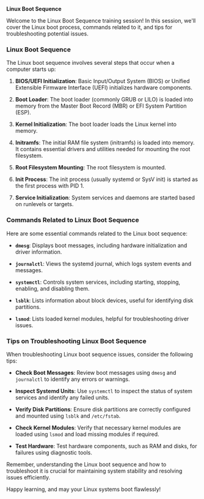 **Linux Boot Sequence**

Welcome to the Linux Boot Sequence training session! In this session, we'll cover the Linux boot process, commands related to it, and tips for troubleshooting potential issues.

### Linux Boot Sequence

The Linux boot sequence involves several steps that occur when a computer starts up:

1. **BIOS/UEFI Initialization**: Basic Input/Output System (BIOS) or Unified Extensible Firmware Interface (UEFI) initializes hardware components.
   
2. **Boot Loader**: The boot loader (commonly GRUB or LILO) is loaded into memory from the Master Boot Record (MBR) or EFI System Partition (ESP).
   
3. **Kernel Initialization**: The boot loader loads the Linux kernel into memory.
   
4. **Initramfs**: The initial RAM file system (initramfs) is loaded into memory. It contains essential drivers and utilities needed for mounting the root filesystem.
   
5. **Root Filesystem Mounting**: The root filesystem is mounted.
   
6. **Init Process**: The init process (usually systemd or SysV init) is started as the first process with PID 1.
   
7. **Service Initialization**: System services and daemons are started based on runlevels or targets.

### Commands Related to Linux Boot Sequence

Here are some essential commands related to the Linux boot sequence:

- **`dmesg`**: Displays boot messages, including hardware initialization and driver information.
   
- **`journalctl`**: Views the systemd journal, which logs system events and messages.
   
- **`systemctl`**: Controls system services, including starting, stopping, enabling, and disabling them.
   
- **`lsblk`**: Lists information about block devices, useful for identifying disk partitions.
   
- **`lsmod`**: Lists loaded kernel modules, helpful for troubleshooting driver issues.

### Tips on Troubleshooting Linux Boot Sequence

When troubleshooting Linux boot sequence issues, consider the following tips:

- **Check Boot Messages**: Review boot messages using `dmesg` and `journalctl` to identify any errors or warnings.
   
- **Inspect Systemd Units**: Use `systemctl` to inspect the status of system services and identify any failed units.
   
- **Verify Disk Partitions**: Ensure disk partitions are correctly configured and mounted using `lsblk` and `/etc/fstab`.
   
- **Check Kernel Modules**: Verify that necessary kernel modules are loaded using `lsmod` and load missing modules if required.
   
- **Test Hardware**: Test hardware components, such as RAM and disks, for failures using diagnostic tools.

Remember, understanding the Linux boot sequence and how to troubleshoot it is crucial for maintaining system stability and resolving issues efficiently.

Happy learning, and may your Linux systems boot flawlessly!
